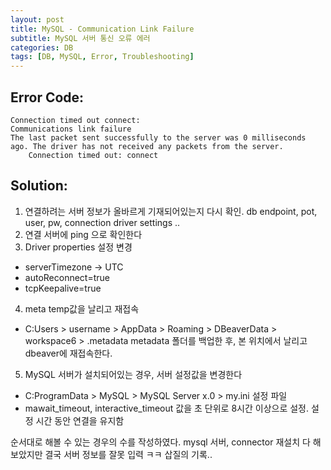 ```yaml
---
layout: post
title: MySQL - Communication Link Failure
subtitle: MySQL 서버 통신 오류 에러
categories: DB
tags: [DB, MySQL, Error, Troubleshooting]
---
```


## Error Code:
```
Connection timed out connect:
Communications link failure
The last packet sent successfully to the server was 0 milliseconds ago. The driver has not received any packets from the server.
	Connection timed out: connect
```

## Solution:
1. 연결하려는 서버 정보가 올바르게 기재되어있는지 다시 확인. db endpoint, pot, user, pw, connection driver settings ..
2. 연결 서버에 ping 으로 확인한다
3. Driver properties 설정 변경
- serverTimezone -> UTC 
- autoReconnect=true
- tcpKeepalive=true
4. meta temp값을 날리고 재접속
- C:Users > username > AppData > Roaming > DBeaverData > workspace6 > .metadata metadata 폴더를 백업한 후, 본 위치에서 날리고 dbeaver에 재접속한다.
5. MySQL 서버가 설치되어있는 경우, 서버 설정값을 변경한다
- C:ProgramData > MySQL > MySQL Server x.0 > my.ini 설정 파일 
- mawait_timeout, interactive_timeout 값을 초 단위로 8시간 이상으로 설정. 설정 시간 동안 연결을 유지함

순서대로 해볼 수 있는 경우의 수를 작성하였다. mysql 서버, connector 재설치 다 해보았지만 결국 서버 정보를 잘못 입력 ㅋㅋ 삽질의 기록..